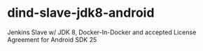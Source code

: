 # dind-slave-jdk8-android
Jenkins Slave w/ JDK 8, Docker-In-Docker and accepted License Agreement for Android SDK 25
